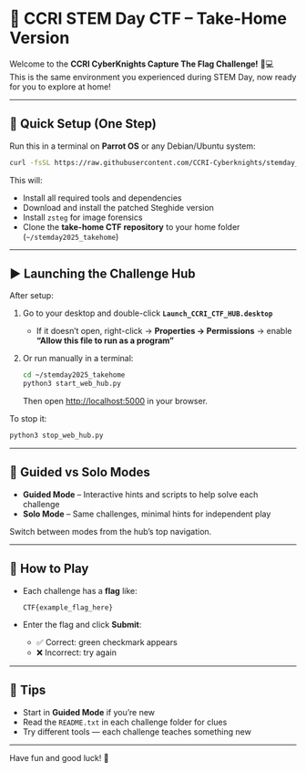 # 🎯 CCRI STEM Day CTF – Take-Home Version

Welcome to the **CCRI CyberKnights Capture The Flag Challenge!** 🧠💻  
This is the same environment you experienced during STEM Day, now ready for you to explore at home!

---

## 🚀 Quick Setup (One Step)

Run this in a terminal on **Parrot OS** or any Debian/Ubuntu system:

```bash
curl -fsSL https://raw.githubusercontent.com/CCRI-Cyberknights/stemday_2025_takehome/main/setup_home_version.py | python3 -
````

This will:

* Install all required tools and dependencies
* Download and install the patched Steghide version
* Install `zsteg` for image forensics
* Clone the **take-home CTF repository** to your home folder (`~/stemday2025_takehome`)

---

## ▶️ Launching the Challenge Hub

After setup:

1. Go to your desktop and double-click **`Launch_CCRI_CTF_HUB.desktop`**

   * If it doesn’t open, right-click → **Properties → Permissions** → enable **“Allow this file to run as a program”**

2. Or run manually in a terminal:

   ```bash
   cd ~/stemday2025_takehome
   python3 start_web_hub.py
   ```

   Then open [http://localhost:5000](http://localhost:5000) in your browser.

To stop it:

```bash
python3 stop_web_hub.py
```

---

## 🧭 Guided vs Solo Modes

* **Guided Mode** – Interactive hints and scripts to help solve each challenge
* **Solo Mode** – Same challenges, minimal hints for independent play

Switch between modes from the hub’s top navigation.

---

## 🧩 How to Play

* Each challenge has a **flag** like:

  ```
  CTF{example_flag_here}
  ```
* Enter the flag and click **Submit**:

  * ✅ Correct: green checkmark appears
  * ❌ Incorrect: try again

---

## 🧠 Tips

* Start in **Guided Mode** if you’re new
* Read the `README.txt` in each challenge folder for clues
* Try different tools — each challenge teaches something new

---

Have fun and good luck! 🎉